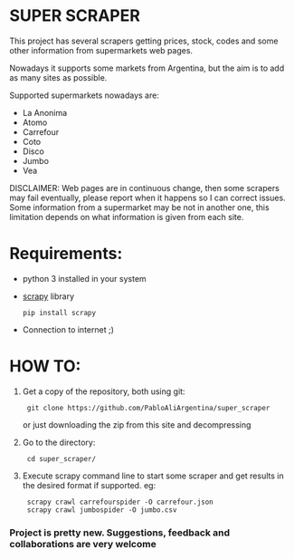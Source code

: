 # SUPER SCRAPER

This project has several scrapers getting prices, stock, codes and some other information from supermarkets web pages.

Nowadays it supports some markets from Argentina, but the aim is to add as many sites as possible.

Supported supermarkets nowadays are:

- La Anonima
- Atomo
- Carrefour
- Coto
- Disco
- Jumbo
- Vea

DISCLAIMER: Web pages are in continuous change, then some scrapers may fail eventually, please report when it happens so I can correct issues.
Some information from a supermarket may be not in another one, this limitation depends on what information is given from each site.

# Requirements:

- python 3 installed in your system

- [scrapy](https://scrapy.org/) library

      pip install scrapy
- Connection to internet ;)

# HOW TO:
    

1) Get a copy of the repository, both using git: 

        git clone https://github.com/PabloAliArgentina/super_scraper
    
    or just downloading the zip from this site and decompressing 


2) Go to the directory:

        cd super_scraper/

3) Execute scrapy command line to start some scraper and get results in the desired format if supported. eg:

        scrapy crawl carrefourspider -O carrefour.json
        scrapy crawl jumbospider -O jumbo.csv



### Project is pretty new. Suggestions, feedback and collaborations are very welcome
